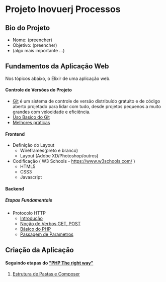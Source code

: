 # Projeto Inovuerj Processos

## Bio do Projeto

- Nome: (preencher)
- Objetivo: (preencher)
- (algo mais importante ...)


## Fundamentos da Aplicação Web

Nos tópicos abaixo, o Elixir de uma aplicação web. 

#### Controle de Versões do Projeto 
- [Git](https://rogerdudler.github.io/git-guide/)
    é um sistema de controle de versão distribuído gratuito e de código aberto projetado para lidar com tudo, desde projetos pequenos a muito grandes com velocidade e eficiência.
- [Uso Basico do Git](https://www.atlassian.com/br/git/tutorials/saving-changes)
- [Melhores práticas](https://gist.github.com/pedronauck/5c09b8b8786d557b6916)


#### Frontend
- Definição do Layout
    - Wireframes(preto e branco)
    - Layout (Adobe XD/Photoshop/outros)
- Codificação ( W3 Schools - https://www.w3schools.com/ ) 
    - HTML5 
    - CSS3
    - Javascript
    

#### Backend
##### Etapas Fundamentais 
- Protocolo HTTP 
    - [Introdução](https://pt.wikipedia.org/wiki/Hypertext_Transfer_Protocol)
    - [Noção de Verbos GET, POST](https://www.w3schools.com/tags/ref_httpmethods.asp)
    - [Básico do PHP](https://www.php.net/manual/en/langref.php)
    - [Passagem de Parametros](https://www.w3schools.com/php/php_forms.asp)

 
## Criação da Aplicação
 
#### Seguindo etapas do ["PHP The right way"](https://leanpub.com/phptherightway/read)

1. [Estrutura de Pastas e Composer](/%23private/docs/phptherightway.com/readme-intro-v0.0.1.md)




